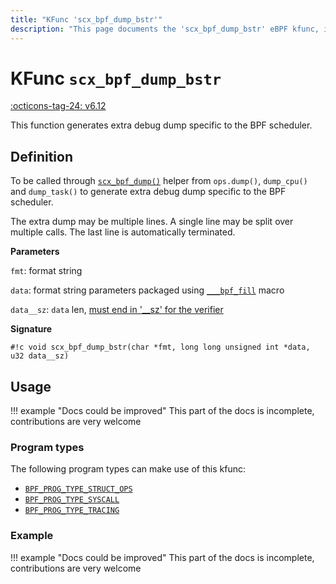 ```yaml
---
title: "KFunc 'scx_bpf_dump_bstr'"
description: "This page documents the 'scx_bpf_dump_bstr' eBPF kfunc, including its definition, usage, program types that can use it, and examples."
---
```

# KFunc `scx_bpf_dump_bstr`

<!-- [FEATURE_TAG](scx_bpf_dump_bstr) -->
[:octicons-tag-24: v6.12](https://github.com/torvalds/linux/commit/07814a9439a3b03d79a1001614b5bc1cab69bcec)
<!-- [/FEATURE_TAG] -->

This function generates extra debug dump specific to the BPF scheduler.

## Definition

To be called through [`scx_bpf_dump()`](https://github.com/torvalds/linux/blob/07814a9439a3b03d79a1001614b5bc1cab69bcec/tools/sched_ext/include/scx/common.bpf.h#L105) helper from `ops.dump()`, `dump_cpu()` and `dump_task()` to generate extra debug dump specific to the BPF scheduler.

The extra dump may be multiple lines. A single line may be split over multiple calls. The last line is automatically terminated.

**Parameters**

`fmt`: format string

`data`: format string parameters packaged using [`___bpf_fill`](../../ebpf-library/libbpf/ebpf/___bpf_fill.md) macro

`data__sz`: `data` len, [must end in '__sz' for the verifier](../concepts/kfuncs.md#__sz-annotation)



**Signature**

<!-- [KFUNC_DEF] -->
`#!c void scx_bpf_dump_bstr(char *fmt, long long unsigned int *data, u32 data__sz)`
<!-- [/KFUNC_DEF] -->

## Usage

!!! example "Docs could be improved"
    This part of the docs is incomplete, contributions are very welcome

### Program types

The following program types can make use of this kfunc:

<!-- [KFUNC_PROG_REF] -->
- [`BPF_PROG_TYPE_STRUCT_OPS`](../program-type/BPF_PROG_TYPE_STRUCT_OPS.md)
- [`BPF_PROG_TYPE_SYSCALL`](../program-type/BPF_PROG_TYPE_SYSCALL.md)
- [`BPF_PROG_TYPE_TRACING`](../program-type/BPF_PROG_TYPE_TRACING.md)
<!-- [/KFUNC_PROG_REF] -->

### Example

!!! example "Docs could be improved"
    This part of the docs is incomplete, contributions are very welcome

